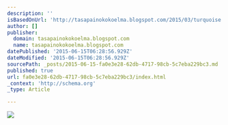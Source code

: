```yaml
---
description: ''
isBasedOnUrl: 'http://tasapainokokoelma.blogspot.com/2015/03/turquoise.html'
author: []
publisher:
  domain: tasapainokokoelma.blogspot.com
  name: tasapainokokoelma.blogspot.com
datePublished: '2015-06-15T06:28:56.929Z'
dateModified: '2015-06-15T06:28:56.929Z'
sourcePath: _posts/2015-06-15-fa0e3e28-62db-4717-98cb-5c7eba229bc3.md
published: true
url: fa0e3e28-62db-4717-98cb-5c7eba229bc3/index.html
_context: 'http://schema.org'
_type: Article

---
```

![](http://2.bp.blogspot.com/-jxnk5EX03FQ/VQshge4V0bI/AAAAAAAAAzU/OeEkgBiLR3o/s1600/sa%CC%88nky.JPG)